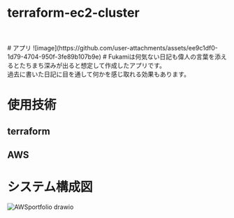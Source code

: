 # terraform-ec2-cluster
<br>
<br>
# アプリ
![image](https://github.com/user-attachments/assets/ee9c1df0-1d79-4704-950f-3fe89b107b9e)
# Fukamiは何気ない日記も偉人の言葉を添えるとたちまち深みが出ると想定して作成したアプリです。<br>過去に書いた日記に目を通して何かを感じ取れる効果もあります。

# 使用技術　　
## terraform
## AWS

# システム構成図
![AWSportfolio drawio](https://github.com/user-attachments/assets/daa561f3-37eb-4050-9eaa-7ae66d2c58f6)
